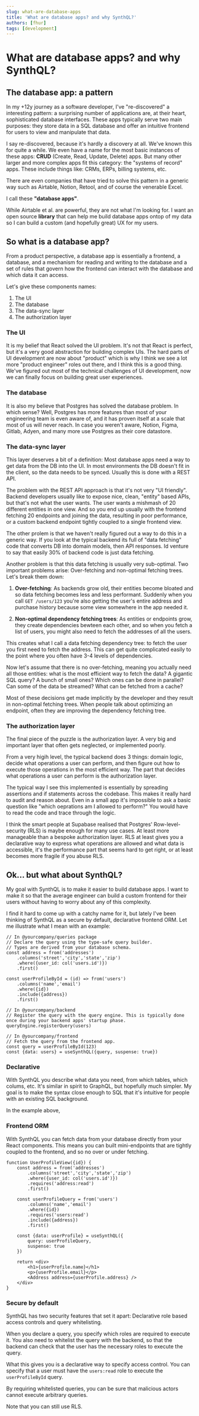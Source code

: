```yaml
---
slug: what-are-database-apps
title: 'What are database apps? and why SynthQL?'
authors: [fhur]
tags: [development]
---
```


# What are database apps? and why SynthQL?

## The database app: a pattern

In my +12y journey as a software developer, I've "re-discovered" a interesting pattern: a surprising number of applications are, at their heart, sophisticated database interfaces. These apps typically serve two main purposes: they store data in a SQL database and offer an intuitive frontend for users to view and manipulate that data.

I say re-discovered, because it's hardly a discovery at all. We've known this for quite a while. We even have a name for the most basic instances of these apps: **CRUD** (Create, Read, Update, Delete) apps. But many other larger and more complex apps fit this category: the "systems of record" apps. These include things like: CRMs, ERPs, billing systems, etc.

There are even companies that have tried to solve this pattern in a generic way such as Airtable, Notion, Retool, and of course the venerable Excel. 

I call these **"database apps"**.

While Airtable et al. are powerful, they are not what I'm looking for. I want an open source **library** that can help me build database apps ontop of my data so I can build a custom (and hopefully great) UX for my users. 

## So what is a database app?

From a product perspective, a database app is essentially a frontend, a database, and a mechanism for reading and writing to the database and a set of rules that govern how the frontend can interact with the database and which data it can access.

Let's give these components names:

1. The UI
2. The database
3. The data-sync layer
4. The authorization layer

### The UI
It is my belief that React solved the UI problem. It's not that React is perfect, but it's a very good abstraction for building complex UIs. The hard parts of UI development are now about "product" which is why I think we see a lot more "product engineer" roles out there, and I think this is a good thing. We've figured out most of the technical challenges of UI development, now we can finally focus on building great user experiences.

### The database
It is also my believe that Postgres has solved the database problem. In which sense? Well, Postgres has more features than most of your engineering team is even aware of, and it has proven itself at a scale that most of us will never reach. In case you weren't aware, Notion, Figma, Gitlab, Adyen, and many more use Postgres as their core datastore.  

### The data-sync layer
This layer deserves a bit of a definition: Most database apps need a way to get data from the DB into the UI. In most environments the DB doesn't fit in the client, so the data needs to be synced. Usually this is done with a REST API.

The problem with the REST API approach is that it's not very "UI friendly". Backend developers usually like to expose nice, clean, "entity" based APIs, but that's not what the user wants. The user wants a mishmash of 20 different entities in one view. And so you end up usually with the frontend fetching 20 endpoints and joining the data, resulting in poor performance, or a custom backend endpoint tightly coupled to a single frontend view.

The other prolem is that we haven't really figured out a way to do this in a generic way. If you look at the typical backend its full of "data fetching" code that converts DB into domain models, then API responses. Id venture to say that easily 30% of backend code is just data fetching.

Another problem is that this data fetching is usually very sub-optimal. Two important problems arise: Over-fetching and non-optimal fetching trees. Let's break them down:
1. **Over-fetching**: As backends grow old, their entities become bloated and so data fetching becomes less and less performant. Suddenly when you call `GET /users/123` you're also getting the user's entire address and purchase history because some view somewhere in the app needed it.

2. **Non-optimal dependency fetching trees**: As entities or endpoints grow, they create dependencies bewteen each other, and so when you fetch a list of users, you might also need to fetch the addresses of all the users. 

This creates what I call a data fetching dependency tree: to fetch the user you first need to fetch the address. This can get quite complicated easily to the point where you often have 3-4 levels of dependencies. 

Now let's assume that there is no over-fetching, meaning you actually need all those entities: what is the most efficient way to fetch the data? A gigantic SQL query? A bunch of small ones? Which ones can be done in parallel? Can some of the data be streamed? What can be fetched from a cache?

Most of these decisions get made implicitly by the developer and they result in non-optimal fetching trees. When people talk about optimizing an endpoint, often they are improving the dependency fetching tree.

### The authorization layer

The final piece of the puzzle is the authorization layer. A very big and important layer that often gets neglected, or implemented poorly.

From a very higih level, the typical backend does 3 things: domain logic, decide what operations a user can perform, and then figure out how to execute those operations in the most efficient way. The part that decides what operations a user can perform is the authorization layer. 

The typical way I see this implemented is essentially by spreading assertions and if statements across the codebase. This makes it really hard to audit and reason about. Even in a small app it's impossible to ask a basic question like "which oeprations am I allowed to perform?" You would have to read the code and trace through the logic.

I think the smart people at Supabase realised that Postgres' Row-level-security (RLS) is maybe enough for many use cases. At least more manageable than a bespoke authorization layer. RLS at least gives you a declarative way to express what operations are allowed and what data is accessible, it's the performance part that seems hard to get right, or at least becomes more fragile if you abuse RLS.

## Ok... but what about SynthQL?

My goal with SynthQL is to make it easier to build database apps. I want to make it so that the average engineer can build a custom frontend for their users without having to worry about any of this complexity.

I find it hard to come up with a catchy name for it, but lately I've been thinking of SynthQL as a secure by default, declarative frontend ORM. Let me illustrate what I mean with an example:

```tsx
// In @yourcompany/queries package
// Declare the query using the type-safe query builder.
// Types are derived from your database schema.
const address = from('addresses')
    .columns('street','city','state','zip')
    .where({user_id: col('users.id')})
    .first()

const userProfileById = (id) => from('users')
    .columns('name','email')
    .where({id})
    .include({address})
    .first()

// In @yourcompany/backend
// Register the query with the query engine. This is typically done once during your backend apps' startup phase.
queryEngine.registerQuery(users)

// In @yourcompany/frontend
// Fetch the query from the frontend app.
const query = userProfileById(123)
const {data: users} = useSynthQL({query, suspense: true})
```


### Declarative

With SynthQL you describe what data you need, from which tables, which colums, etc. It's similar in spirit to GraphQL, but hopefully much simpler. My goal is to make the syntax close enough to SQL that it's intuitive for people with an existing SQL background.

In the example above, 

### Frontend ORM

With SynthQL you can fetch data from your database directly from your React components. This means you can built mini-endpoints that are tightly coupled to the frontend, and so no over or under fetching.

```tsx
function UserProfileView({id}) {
    const address = from('addresses')
        .columns('street','city','state','zip')
        .where({user_id: col('users.id')})
        .requires('address:read')
        .first()

    const userProfileQuery = from('users')
        .columns('name','email')
        .where({id})
        .requires('users:read')
        .include({address})
        .first()

    const {data: userProfile} = useSynthQL({
        query: userProfileQuery, 
        suspense: true
    })

    return <div>
        <h1>{userProfile.name}</h1>
        <p>{userProfile.email}</p>
        <Address address={userProfile.address} />
    </div>
}
```

### Secure by default

SynthQL has two security features that set it apart: Declarative role based access controls and query whitelisting.

When you declare a query, you specify which roles are required to execute it. You also need to whitelist the query with the backend, so that the backend can check that the user has the necessary roles to execute the query.

What this gives you is a declarative way to specify access control. You can specify that a user must have the `users:read` role to execute the `userProfileById` query. 

By requiring whitelisted queries, you can be sure that malicious actors cannot execute arbitrary queries.

Note that you can still use RLS.










